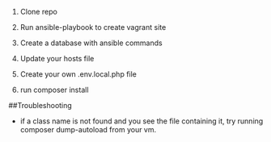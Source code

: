 1. Clone repo

2. Run ansible-playbook to create vagrant site

3. Create a database with ansible commands

4. Update your hosts file

5. Create your own .env.local.php file

6. run composer install

##Troubleshooting
- if a class name is not found and you see the file containing it, try running composer dump-autoload from your vm.